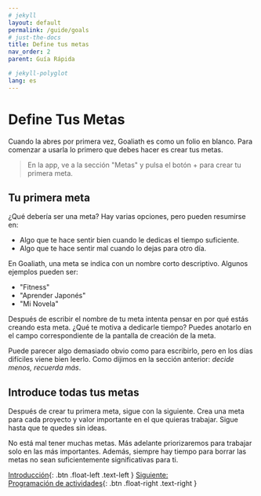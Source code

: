```yaml
---
# jekyll
layout: default
permalink: /guide/goals
# just-the-docs
title: Define tus metas
nav_order: 2
parent: Guía Rápida

# jekyll-polyglot
lang: es
---
```

# Define Tus Metas
Cuando la abres por primera vez, Goaliath es como un folio en blanco. Para comenzar a usarla lo primero que debes hacer es crear tus metas. 

> En la app, ve a la sección "Metas" y pulsa el botón + para crear tu primera meta.

## Tu primera meta
¿Qué debería ser una meta? Hay varias opciones, pero pueden resumirse en:
- Algo que te hace sentir bien cuando le dedicas el tiempo suficiente.
- Algo que te hace sentir mal cuando lo dejas para otro día.

En Goaliath, una meta se indica con un nombre corto descriptivo. Algunos ejemplos pueden ser:
- "Fitness"
- "Aprender Japonés"
- "Mi Novela"

Después de escribir el nombre de tu meta intenta pensar en por qué estás creando esta meta. ¿Qué te motiva a dedicarle tiempo? Puedes anotarlo en el campo correspondiente de la pantalla de creación de la meta.

Puede parecer algo demasiado obvio como para escribirlo, pero en los días difíciles viene bien leerlo. Como dijimos en la sección anterior: *decide menos, recuerda más*.

## Introduce todas tus metas
Después de crear tu primera meta, sigue con la siguiente. Crea una meta para cada proyecto y valor importante en el que quieras trabajar. Sigue hasta que te quedes sin ideas.

No está mal tener muchas metas. Más adelante priorizaremos para trabajar solo en las más importantes. Además, siempre hay tiempo para borrar las metas no sean suficientemente significativas para ti.

[Introducción](/guide/overview){: .btn .float-left .text-left }
[Siguiente:<br/>Programación de actividades](/guide/activities){: .btn .float-right .text-right }
<br/><br/>